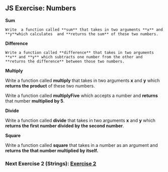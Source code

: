## JS Exercise: Numbers

**Sum**

`Write  a function called **sum** that takes in two arguments **x** and **y**which calculates  and **returns the sum** of these two numbers. `

**Difference**

`Write a function called **difference** that takes in two arguments **x** and **y** which subtracts one number from the other and **returns the difference** between those two numbers.` 


**Multiply** 

Write  a function called **multiply** that takes in two arguments **x** and **y** which **returns the product** of these two numbers. 


Write  a function called **multiplyFive** which accepts a number and **returns** that number **multiplied by 5**. 


**Divide** 

Write  a function called **divide** that takes in two arguments **x** and **y** which **returns the first number divided by the second number**. 


**Square**

Write a function called **square** that takes in a number as an argument and **returns the that number multiplied by itself.**  


### Next Exercise 2 (Strings): [Exercise 2](https://github.com/HarlemBusinessAlliance/WebDevelopmentSquad/blob/master/breakdown_javascript_pt2/exercise2.md)

